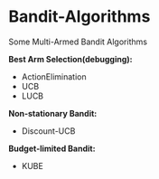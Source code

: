 # Bandit-Algorithms 
Some Multi-Armed Bandit Algorithms

**Best Arm Selection(debugging):**
* ActionElimination
* UCB
* LUCB

**Non-stationary Bandit:**
* Discount-UCB

**Budget-limited Bandit:**
* KUBE
